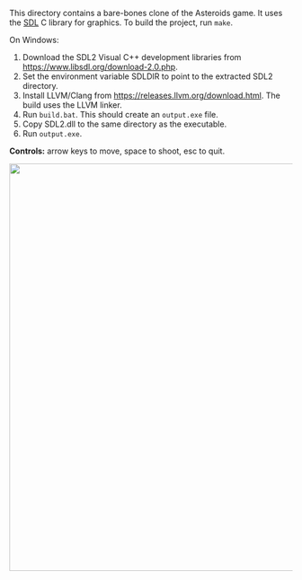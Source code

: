 This directory contains a bare-bones clone of the Asteroids game. It uses the [SDL](https://www.libsdl.org) C library for graphics.
To build the project, run `make`.

On Windows:
1. Download the SDL2 Visual C++ development libraries from https://www.libsdl.org/download-2.0.php.
2. Set the environment variable SDLDIR to point to the extracted SDL2 directory.
3. Install LLVM/Clang from https://releases.llvm.org/download.html. The build uses the LLVM linker.
4. Run `build.bat`. This should create an `output.exe` file.
5. Copy SDL2.dll to the same directory as the executable.
6. Run `output.exe`.

__Controls:__ arrow keys to move, space to shoot, esc to quit.

<img width="726px" src="https://cloud.githubusercontent.com/assets/7543552/24635118/3f52e926-18da-11e7-962f-92216de6df8e.gif">
